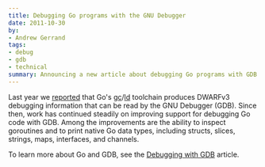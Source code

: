 ```yaml
---
title: Debugging Go programs with the GNU Debugger
date: 2011-10-30
by:
- Andrew Gerrand
tags:
- debug
- gdb
- technical
summary: Announcing a new article about debugging Go programs with GDB.
---
```



Last year we [reported](/blog/2010/11/debugging-go-code-status-report.html)
that Go's [gc](/cmd/gc/)/[ld](/cmd/6l/)
toolchain produces DWARFv3 debugging information that can be read by the GNU Debugger (GDB).
Since then, work has continued steadily on improving support for debugging Go code with GDB.
Among the improvements are the ability to inspect goroutines and to print
native Go data types,
including structs, slices, strings, maps,
interfaces, and channels.

To learn more about Go and GDB, see the [Debugging with GDB](/doc/debugging_with_gdb.html) article.
